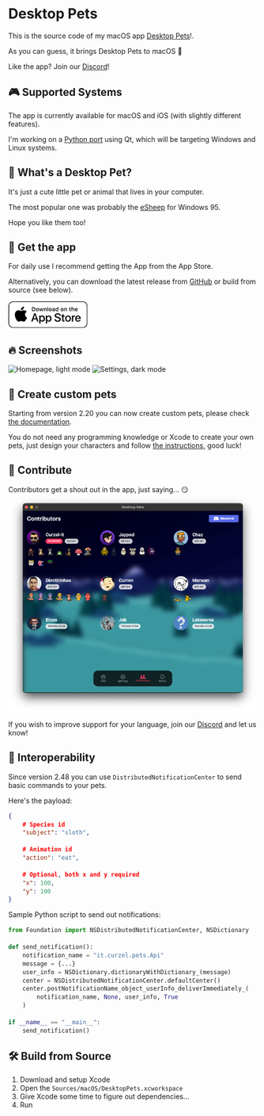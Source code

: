 # Desktop Pets

This is the source code of my macOS app [Desktop Pets](https://apps.apple.com/app/desktop-pets/id1575542220)!.

As you can guess, it brings Desktop Pets to macOS 🚀

Like the app? Join our [Discord](https://discord.gg/MCdEgXKSH5)!

## 🎮 Supported Systems
The app is currently available for macOS and iOS (with slightly different features).

I'm working on a [Python port](https://github.com/curzel-it/pet-therapy/tree/main/Sources/windows/README.md) using Qt, which will be targeting Windows and Linux systems.

## 🤔 What's a Desktop Pet?

It's just a cute little pet or animal that lives in your computer.

The most popular one was probably the [eSheep](https://github.com/Adrianotiger/desktopPet) for Windows 95.

Hope you like them too!

## 📲 Get the app
For daily use I recommend getting the App from the App Store.

Alternatively, you can download the latest release from [GitHub]( https://github.com/curzel-it/pet-therapy/releases/latest) or build from source (see below).

[![Get it on the App Store](docs/appstore_badge.png)](https://apps.apple.com/app/desktop-pets/id1575542220)

## 🔥 Screenshots

![Homepage, light mode](docs/1.png)
![Settings, dark mode](docs/2.png)

## 🎨 Create custom pets

Starting from version 2.20 you can now create custom pets, please check [the documentation](https://curzel.it/pet-therapy/custompets).

You do not need any programming knowledge or Xcode to create your own pets, just design your characters and follow [the instructions](https://curzel.it/pet-therapy/custompets), good luck!

## 🙏 Contribute

Contributors get a shout out in the app, just saying... 😏
![Contributors, dark mode](docs/contributors.png)

If you wish to improve support for your language, join our [Discord](https://discord.gg/MCdEgXKSH5) and let us know!

## 🔔 Interoperability

Since version 2.48 you can use `DistributedNotificationCenter` to send basic commands to your pets.

Here's the payload:

```json
{
    # Species id
    "subject": "sloth",
    
    # Animation id
    "action": "eat",
    
    # Optional, both x and y required 
    "x": 100,
    "y": 100
}
```

Sample Python script to send out notifications:
```python
from Foundation import NSDistributedNotificationCenter, NSDictionary

def send_notification():
    notification_name = "it.curzel.pets.Api"
    message = {...}
    user_info = NSDictionary.dictionaryWithDictionary_(message)
    center = NSDistributedNotificationCenter.defaultCenter()
    center.postNotificationName_object_userInfo_deliverImmediately_(
        notification_name, None, user_info, True
    )

if __name__ == "__main__":
    send_notification()
```

## 🛠️ Build from Source
1. Download and setup Xcode
1. Open the `Sources/macOS/DesktopPets.xcworkspace`
1. Give Xcode some time to figure out dependencies...
1. Run
